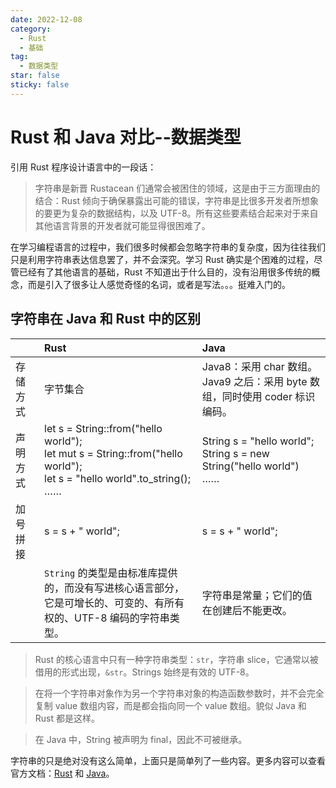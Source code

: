 ```yaml
---
date: 2022-12-08
category:
  - Rust
  - 基础
tag:
  - 数据类型
star: false
sticky: false
---
```


# Rust 和 Java 对比--数据类型

引用 Rust 程序设计语言中的一段话：

> 字符串是新晋 Rustacean 们通常会被困住的领域，这是由于三方面理由的结合：Rust 倾向于确保暴露出可能的错误，字符串是比很多开发者所想象的要更为复杂的数据结构，以及 UTF-8。所有这些要素结合起来对于来自其他语言背景的开发者就可能显得很困难了。

在学习编程语言的过程中，我们很多时候都会忽略字符串的复杂度，因为往往我们只是利用字符串表达信息罢了，并不会深究。学习 Rust 确实是个困难的过程，尽管已经有了其他语言的基础，Rust 不知道出于什么目的，没有沿用很多传统的概念，而是引入了很多让人感觉奇怪的名词，或者是写法。。。挺难入门的。

## 字符串在 Java 和 Rust 中的区别

|          | Rust                                                                                                                               | Java                                                                               |
| :------- | :--------------------------------------------------------------------------------------------------------------------------------- | :--------------------------------------------------------------------------------- |
| 存储方式 | 字节集合                                                                                                                           | Java8：采用 char 数组。<br />Java9 之后：采用 byte 数组，同时使用 coder 标识编码。 |
| 声明方式 | let s = String::from("hello world");<br />let mut s = String::from("hello world");<br />let s = "hello world".to_string();<br />…… | String s = "hello world";<br />String s = new String("hello world")<br />……        |
| 加号拼接 | s = s + " world";                                                                                                                  | s = s + " world";                                                                  |
|          | `String` 的类型是由标准库提供的，而没有写进核心语言部分，<br />它是可增长的、可变的、有所有权的、UTF-8 编码的字符串类型。          | 字符串是常量；它们的值在创建后不能更改。                                           |

> Rust 的核心语言中只有一种字符串类型：`str`，字符串 slice，它通常以被借用的形式出现，`&str`。Strings 始终是有效的 UTF-8。

> 在将一个字符串对象作为另一个字符串对象的构造函数参数时，并不会完全复制 value 数组内容，⽽是都会指向同一个 value 数组。貌似 Java 和 Rust 都是这样。

> 在 Java 中，String 被声明为 final，因此不可被继承。

字符串的只是绝对没有这么简单，上面只是简单列了一些内容。更多内容可以查看官方文档：[Rust](https://doc.rust-lang.org/std/string/struct.String.html) 和 [Java](https://docs.oracle.com/en/java/javase/11/docs/api/java.base/java/lang/String.html)。
